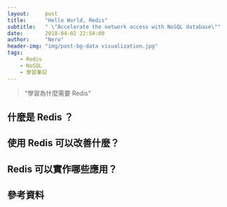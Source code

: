 ```yaml
---
layout:     post
title:      "Hello World, Redis"
subtitle:   " \"Accelerate the network access with NoSQL database\""
date:       2018-04-02 22:54:00
author:     "Nero"
header-img: "img/post-bg-data visualization.jpg"
tags:
    - Redis
    - NoSQL
    - 學習筆記
---
```

> “學習為什麼需要 Redis”

## 什麼是 Redis ？

## 使用 Redis 可以改善什麼？

## Redis 可以實作哪些應用？

## 參考資料

